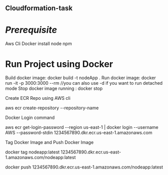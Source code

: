 ## Cloudformation-task

# _Prerequisite_

Aws Cli 
Docker install
node 
npm

# Run Project using Docker

Build docker image: docker build -t nodeApp .
Run docker image:  docker run -it -p 3000:3000 --rm   //you can also use -d if you want to run detached mode
Stop docker image running : docker stop <container-id>


Create ECR Repo using AWS cli 

aws ecr create-repository --repository-name <Repo Name>

Docker Login command

aws ecr get-login-password --region us-east-1 | docker login --username AWS --password-stdin 1234567890.dkr.ecr.us-east-1.amazonaws.com

Tag Docker Image and Push Docker Image

docker tag nodeapp:latest 1234567890.dkr.ecr.us-east-1.amazonaws.com/nodeapp:latest

docker push 1234567890.dkr.ecr.us-east-1.amazonaws.com/nodeapp:latest